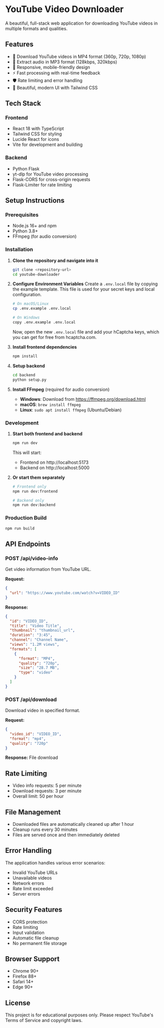 # YouTube Video Downloader

A beautiful, full-stack web application for downloading YouTube videos in multiple formats and qualities.

## Features

- 🎥 Download YouTube videos in MP4 format (360p, 720p, 1080p)
- 🎵 Extract audio in MP3 format (128kbps, 320kbps)
- 📱 Responsive, mobile-friendly design
- ⚡ Fast processing with real-time feedback
- 🛡️ Rate limiting and error handling
- 🎨 Beautiful, modern UI with Tailwind CSS

## Tech Stack

### Frontend
- React 18 with TypeScript
- Tailwind CSS for styling
- Lucide React for icons
- Vite for development and building

### Backend
- Python Flask
- yt-dlp for YouTube video processing
- Flask-CORS for cross-origin requests
- Flask-Limiter for rate limiting

## Setup Instructions

### Prerequisites
- Node.js 16+ and npm
- Python 3.8+
- FFmpeg (for audio conversion)

### Installation

1. **Clone the repository and navigate into it**
   ```bash
   git clone <repository-url>
   cd youtube-downloader
   ```

2. **Configure Environment Variables**
   Create a `.env.local` file by copying the example template. This file is used for your secret keys and local configuration.
   ```bash
   # On macOS/Linux
   cp .env.example .env.local

   # On Windows
   copy .env.example .env.local
   ```
   Now, open the new `.env.local` file and add your hCaptcha keys, which you can get for free from hcaptcha.com.

3. **Install frontend dependencies**
   ```bash
   npm install
   ```

4. **Setup backend**
   ```bash
   cd backend
   python setup.py
   ```

5. **Install FFmpeg** (required for audio conversion)
   - **Windows**: Download from https://ffmpeg.org/download.html
   - **macOS**: `brew install ffmpeg`
   - **Linux**: `sudo apt install ffmpeg` (Ubuntu/Debian)

### Development

1. **Start both frontend and backend**
   ```bash
   npm run dev
   ```

   This will start:
   - Frontend on http://localhost:5173
   - Backend on http://localhost:5000

2. **Or start them separately**
   ```bash
   # Frontend only
   npm run dev:frontend
   
   # Backend only
   npm run dev:backend
   ```

### Production Build

```bash
npm run build
```

## API Endpoints

### POST /api/video-info
Get video information from YouTube URL.

**Request:**
```json
{
  "url": "https://www.youtube.com/watch?v=VIDEO_ID"
}
```

**Response:**
```json
{
  "id": "VIDEO_ID",
  "title": "Video Title",
  "thumbnail": "thumbnail_url",
  "duration": "3:45",
  "channel": "Channel Name",
  "views": "1.2M views",
  "formats": [
    {
      "format": "MP4",
      "quality": "720p",
      "size": "28.7 MB",
      "type": "video"
    }
  ]
}
```

### POST /api/download
Download video in specified format.

**Request:**
```json
{
  "video_id": "VIDEO_ID",
  "format": "mp4",
  "quality": "720p"
}
```

**Response:** File download

## Rate Limiting

- Video info requests: 5 per minute
- Download requests: 3 per minute
- Overall limit: 50 per hour

## File Management

- Downloaded files are automatically cleaned up after 1 hour
- Cleanup runs every 30 minutes
- Files are served once and then immediately deleted

## Error Handling

The application handles various error scenarios:
- Invalid YouTube URLs
- Unavailable videos
- Network errors
- Rate limit exceeded
- Server errors

## Security Features

- CORS protection
- Rate limiting
- Input validation
- Automatic file cleanup
- No permanent file storage

## Browser Support

- Chrome 90+
- Firefox 88+
- Safari 14+
- Edge 90+

## License

This project is for educational purposes only. Please respect YouTube's Terms of Service and copyright laws.
